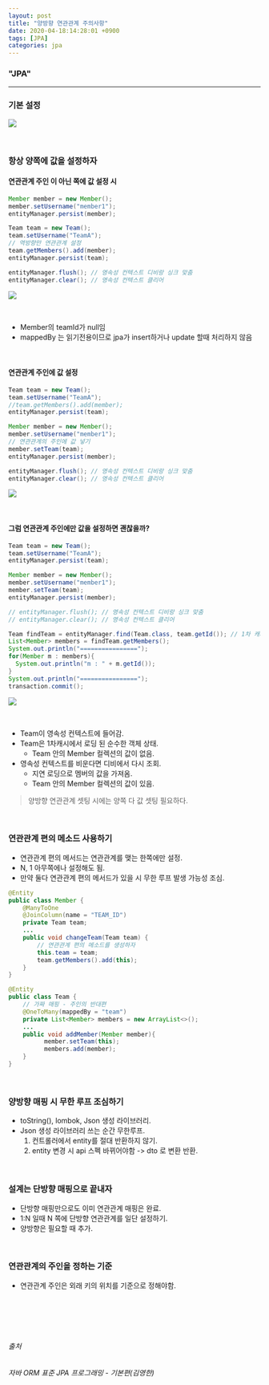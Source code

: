 ```yaml
---
layout: post
title: "양방향 연관관계 주의사항"
date: 2020-04-18:14:28:01 +0900
tags: [JPA]
categories: jpa
---
```


### "JPA"

---

### 기본 설정

![](4.png)
<!-- more -->

<br>

### 항상 양쪽에 값을 설정하자 

#### 연관관계 주인 이 아닌 쪽에 값 설정 시

```java
Member member = new Member();
member.setUsername("member1");
entityManager.persist(member);

Team team = new Team();
team.setUsername("TeamA");
// 역방향만 연관관계 설정
team.getMembers().add(member);
entityManager.persist(team);

entityManager.flush(); // 영속성 컨텍스트 디비랑 싱크 맞춤
entityManager.clear(); // 영속성 컨텍스트 클리어
```

![](1.png)

<br>

- Member의 teamId가 null임
- mappedBy 는 읽기전용이므로 jpa가 insert하거나 update 할때 처리하지 않음

<br>

#### 연관관계 주인에 값 설정

```java
Team team = new Team();
team.setUsername("TeamA");
//team.getMembers().add(member);
entityManager.persist(team);

Member member = new Member();
member.setUsername("member1");
// 연관관계의 주인에 값 넣기
member.setTeam(team);
entityManager.persist(member);

entityManager.flush(); // 영속성 컨텍스트 디비랑 싱크 맞춤
entityManager.clear(); // 영속성 컨텍스트 클리어
```

![](2.png)

<br>

#### 그럼 연관관계 주인에만 값을 설정하면 괜찮을까?

```java
Team team = new Team();
team.setUsername("TeamA");
entityManager.persist(team);

Member member = new Member();
member.setUsername("member1");
member.setTeam(team);
entityManager.persist(member);

// entityManager.flush(); // 영속성 컨텍스트 디비랑 싱크 맞춤
// entityManager.clear(); // 영속성 컨텍스트 클리어

Team findTeam = entityManager.find(Team.class, team.getId()); // 1차 캐시 
List<Member> members = findTeam.getMembers();
System.out.println("================");
for(Member m : members){
  System.out.println("m : " + m.getId());
}
System.out.println("================");
transaction.commit();
```

![](3.png)

<br>

- Team이 영속성 컨텍스트에 들어감.
- Team은 1차캐시에서 로딩 된 순수한 객체 상태.
  - Team 안의 Member 컬렉션의 값이 없음.
- 영속성 컨텍스트를 비운다면 디비에서 다시 조회.
  - 지연 로딩으로 멤버의 값을 가져옴.
  - Team 안의 Member 컬렉션의 값이 있음.

> 양방향 연관관계 셋팅 시에는 양쪽 다 값 셋팅 필요하다.

<br>

### 연관관계 편의 메소드 사용하기

- 연관관계 편의 메서드는 연관관계를 맺는 한쪽에만 설정.
- N, 1 아무쪽에나 설정해도 됨.
- 만약 둘다 연관관계 편의 메서드가 있을 시 무한 루프 발생 가능성 조심.

```java
@Entity
public class Member {
    @ManyToOne
    @JoinColumn(name = "TEAM_ID")
    private Team team;
    ...
    public void changeTeam(Team team) {
        // 연관관계 편의 메소드를 생성하자
        this.team = team;
        team.getMembers().add(this);
    }
}

@Entity
public class Team {
    // 가짜 매핑 - 주인의 반대편
    @OneToMany(mappedBy = "team")
    private List<Member> members = new ArrayList<>();
    ...
    public void addMember(Member member){
          member.setTeam(this);
          members.add(member);
    }
}
```

<br>

### 양방향 매핑 시 무한 루프 조심하기

- toString(), lombok, Json 생성 라이브러리.
- Json 생성 라이브러리 쓰는 순간 무한루프.
  1. 컨트롤러에서 entity를 절대 반환하지 않기.
  2. entity 변경 시 api 스펙 바뀌어야함 -> dto 로 변환 반환.

<br>

### 설계는 단방향 매핑으로 끝내자

- 단방향 매핑만으로도 이미 연관관계 매핑은 완료.
- 1:N 일때 N 쪽에 단방향 연관관계를 일단 설정하기.
- 양방향은 필요할 때 추가.

<br>

### 연관관계의 주인을 정하는 기준

- 연관관계 주인은 외래 키의 위치를 기준으로 정해야함.

<br><br><br><br>

###### 출처 <br/>

######  자바 ORM 표준 JPA 프로그래밍 - 기본편(김영한) 

<br>